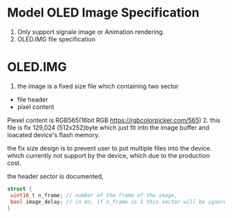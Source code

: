 # Model OLED Image Specification

1. Only support signale image or Animation rendering.
2. OLED.IMG file specification

# OLED.IMG

1. the image is a fixed size file which containing two sector
- file header
- pixel content 

Piexel content is RGB565(16bit RGB https://rgbcolorpicker.com/565) 
2. this file is fix 129,024 (512x252)byte which just fit into the image buffer and loacated device's flash memory.  

the fix size design is to prevent user to put multiple files into the device.
which currently not support by the device, which due to the production cost.

 the header sector is documented, 

```c
struct {
 uint16_t n_frame; // number of the frame of the image,
 bool image_delay; // in ms, if n_frame is 1 this sector will be ignored. 
}
```


